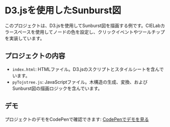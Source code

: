 # D3.jsを使用したSunburst図

このプロジェクトは、D3.jsを使用してSunburst図を描画する例です。CIELabカラースペースを使用してノードの色を設定し、クリックイベントやツールチップを実装しています。

## プロジェクトの内容

- `index.html`: HTMLファイル。D3.jsのスクリプトとスタイルシートを含んでいます。
- `pyTojstree.js`: JavaScriptファイル。木構造の生成、変換、およびSunburst図の描画ロジックを含んでいます。

## デモ

プロジェクトのデモをCodePenで確認できます:
[CodePenでデモを見る](https://codepen.io/bamboo-ring/pen/vYwxopg)

